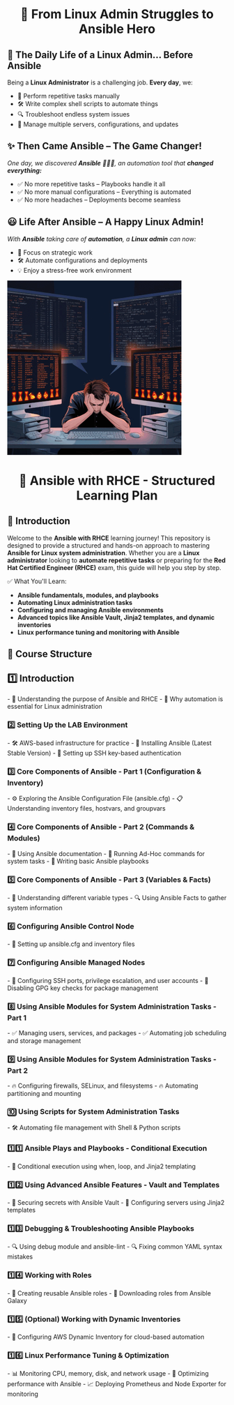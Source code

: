 
<h1 align="center">🚀 From Linux Admin Struggles to Ansible Hero</h1>

<h2>📌 The Daily Life of a Linux Admin... Before Ansible</h2>

Being a **Linux Administrator** is a challenging job. **Every day**, we:

- 🔄 Perform repetitive tasks manually
- 🛠️ Write complex shell scripts to automate things
- 🔍 Troubleshoot endless system issues
- 🔧 Manage multiple servers, configurations, and updates

<h2>✨ Then Came Ansible – The Game Changer!</h2>

*One day, we discovered **Ansible** 🦸‍♂️💡, an automation tool that **changed everything:***

- ✅ No more repetitive tasks – Playbooks handle it all
- ✅ No more manual configurations – Everything is automated
- ✅ No more headaches – Deployments become seamless

<h2>😃 Life After Ansible – A Happy Linux Admin!</h2>

*With **Ansible** taking care of **automation**, a **Linux admin** can now:*

- 🚀 Focus on strategic work
- 🛠️ Automate configurations and deployments
- 💡 Enjoy a stress-free work environment

![Ansible RHCE](images/Linux_Ansible.gif)


<h1 align="center">🚀 Ansible with RHCE - Structured Learning Plan</h1>


<h2>📌 Introduction</h2

Welcome to the **Ansible with RHCE** learning journey! This repository is designed to provide a structured and hands-on approach to mastering **Ansible for Linux system administration**. Whether you are a **Linux administrator** looking to **automate repetitive tasks** or preparing for the **Red Hat Certified Engineer (RHCE)** exam, this guide will help you step by step.

✅ What You'll Learn:

- **Ansible fundamentals, modules, and playbooks**
- **Automating Linux administration tasks**
- **Configuring and managing Ansible environments**
- **Advanced topics like Ansible Vault, Jinja2 templates, and dynamic inventories**
- **Linux performance tuning and monitoring with Ansible**

<h2>📂 Course Structure</h2>

<h2>1️⃣ Introduction</h2>
- 📌 Understanding the purpose of Ansible and RHCE
- 📌 Why automation is essential for Linux administration

<h3>2️⃣ Setting Up the LAB Environment</h3>
-  🛠️ AWS-based infrastructure for practice
-  🔧 Installing Ansible (Latest Stable Version)
-  🔑 Setting up SSH key-based authentication

<h3>3️⃣ Core Components of Ansible - Part 1 (Configuration & Inventory)</h3>
-  ⚙️ Exploring the Ansible Configuration File (ansible.cfg)
-  📋 Understanding inventory files, hostvars, and groupvars

<h3>4️⃣ Core Components of Ansible - Part 2 (Commands & Modules)</h3>
-  📖 Using Ansible documentation
-  🚀 Running Ad-Hoc commands for system tasks
-  📜 Writing basic Ansible playbooks

<h3>5️⃣ Core Components of Ansible - Part 3 (Variables & Facts)</h3>
-  📌 Understanding different variable types
-  🔍 Using Ansible Facts to gather system information

<h3>6️⃣ Configuring Ansible Control Node</h3>
- 📌 Setting up ansible.cfg and inventory files

<h3>7️⃣ Configuring Ansible Managed Nodes</h3>
- 🔹 Configuring SSH ports, privilege escalation, and user accounts
- 🔹 Disabling GPG key checks for package management

<h3>8️⃣ Using Ansible Modules for System Administration Tasks - Part 1</h3>
- ✅ Managing users, services, and packages
- ✅ Automating job scheduling and storage management

<h3>9️⃣ Using Ansible Modules for System Administration Tasks - Part 2</h3>
- 🔥 Configuring firewalls, SELinux, and filesystems
- 🔥 Automating partitioning and mounting

<h3>🔟 Using Scripts for System Administration Tasks</h3>
- 🛠️ Automating file management with Shell & Python scripts

<h3>1️⃣1️⃣ Ansible Plays and Playbooks - Conditional Execution</h3>
- 🔄 Conditional execution using when, loop, and Jinja2 templating

<h3>1️⃣2️⃣ Using Advanced Ansible Features - Vault and Templates</h3>
- 🔐 Securing secrets with Ansible Vault
- 📄 Configuring servers using Jinja2 templates

<h3>1️⃣3️⃣ Debugging & Troubleshooting Ansible Playbooks</h3>
- 🔍 Using debug module and ansible-lint
- 🔍 Fixing common YAML syntax mistakes

<h3>1️⃣4️⃣ Working with Roles</h3>
- 📌 Creating reusable Ansible roles
- 📌 Downloading roles from Ansible Galaxy

<h3>1️⃣5️⃣ (Optional) Working with Dynamic Inventories</h3>
- 🔄 Configuring AWS Dynamic Inventory for cloud-based automation

<h3>1️⃣6️⃣ Linux Performance Tuning & Optimization</h3>
- 📊 Monitoring CPU, memory, disk, and network usage
- 🔧 Optimizing performance with Ansible
- 📈 Deploying Prometheus and Node Exporter for monitoring
